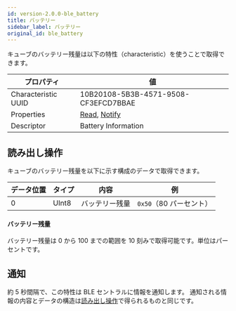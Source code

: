 ```yaml
---
id: version-2.0.0-ble_battery
title: バッテリー
sidebar_label: バッテリー
original_id: ble_battery
---
```


キューブのバッテリー残量は以下の特性（characteristic）を使うことで取得できます。

| プロパティ          | 値                                     |
| ------------------- | -------------------------------------- |
| Characteristic UUID | 10B20108-5B3B-4571-9508-CF3EFCD7BBAE   |
| Properties          | [Read](#読み出し操作), [Notify](#通知) |
| Descriptor          | Battery Information                    |

## 読み出し操作

キューブのバッテリー残量を以下に示す構成のデータで取得できます。

| データ位置 | タイプ | 内容           | 例                      |
| ---------- | ------ | -------------- | ----------------------- |
| 0          | UInt8  | バッテリー残量 | `0x50`（80 パーセント） |

#### バッテリー残量

バッテリー残量は 0 から 100 までの範囲を 10 刻みで取得可能です。単位はパーセントです。

## 通知

約 5 秒間隔で、この特性は BLE セントラルに情報を通知します。
通知される情報の内容とデータの構造は[読み出し操作](#読み出し操作)で得られるものと同じです。

